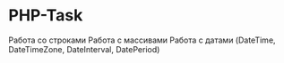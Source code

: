 # PHP-Task
Работа со строками
Работа с массивами
Работа с датами (DateTime, DateTimeZone, DateInterval, DatePeriod)
